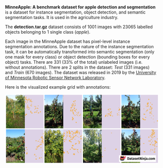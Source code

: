 **MinneApple: A benchmark dataset for apple detection and segmentation** is a dataset for instance segmentation, object detection, and semantic segmentation tasks. It is used in the agriculture industry.

The **detection.tar.gz** dataset consists of 1001 images with 23065 labelled objects belonging to 1 single class (*apple*).

Each image in the MinneApple dataset has pixel-level instance segmentation annotations. Due to the nature of the instance segmentation task, it can be automatically transformed into semantic segmentation (only one mask for every class) or object detection (bounding boxes for every object) tasks. There are 331 (33% of the total) unlabeled images (i.e. without annotations). There are 2 splits in the dataset: *Test* (331 images) and *Train* (670 images). The dataset was released in 2019 by the [University of Minnesota Robotic Sensor Network Laboratory](https://rsn.umn.edu/).

Here is the visualized example grid with annotations:

<img src="https://github.com/dataset-ninja/minne-apple/raw/main/visualizations/side_annotations_grid.png">
